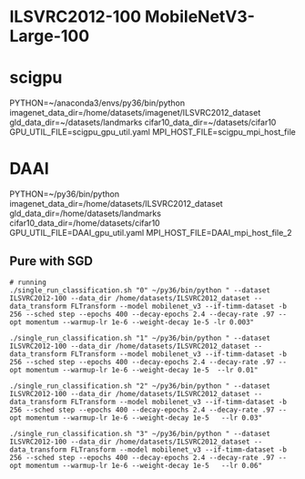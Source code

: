 # ILSVRC2012-100  MobileNetV3-Large-100

# scigpu
PYTHON=~/anaconda3/envs/py36/bin/python
imagenet_data_dir=/home/datasets/imagenet/ILSVRC2012_dataset
gld_data_dir=~/datasets/landmarks
cifar10_data_dir=~/datasets/cifar10
GPU_UTIL_FILE=scigpu_gpu_util.yaml
MPI_HOST_FILE=scigpu_mpi_host_file

# DAAI
PYTHON=~/py36/bin/python
imagenet_data_dir=/home/datasets/ILSVRC2012_dataset
gld_data_dir=/home/datasets/landmarks
cifar10_data_dir=/home/datasets/cifar10
GPU_UTIL_FILE=DAAI_gpu_util.yaml
MPI_HOST_FILE=DAAI_mpi_host_file_2





## Pure with SGD
```
# running
./single_run_classification.sh "0" ~/py36/bin/python " --dataset ILSVRC2012-100 --data_dir /home/datasets/ILSVRC2012_dataset --data_transform FLTransform --model mobilenet_v3 --if-timm-dataset -b 256 --sched step --epochs 400 --decay-epochs 2.4 --decay-rate .97 --opt momentum --warmup-lr 1e-6 --weight-decay 1e-5 -lr 0.003"

./single_run_classification.sh "1" ~/py36/bin/python " --dataset ILSVRC2012-100 --data_dir /home/datasets/ILSVRC2012_dataset --data_transform FLTransform --model mobilenet_v3 --if-timm-dataset -b 256 --sched step --epochs 400 --decay-epochs 2.4 --decay-rate .97 --opt momentum --warmup-lr 1e-6 --weight-decay 1e-5  --lr 0.01"

./single_run_classification.sh "2" ~/py36/bin/python " --dataset ILSVRC2012-100 --data_dir /home/datasets/ILSVRC2012_dataset --data_transform FLTransform --model mobilenet_v3 --if-timm-dataset -b 256 --sched step --epochs 400 --decay-epochs 2.4 --decay-rate .97 --opt momentum --warmup-lr 1e-6 --weight-decay 1e-5   --lr 0.03"

./single_run_classification.sh "3" ~/py36/bin/python " --dataset ILSVRC2012-100 --data_dir /home/datasets/ILSVRC2012_dataset --data_transform FLTransform --model mobilenet_v3 --if-timm-dataset -b 256 --sched step --epochs 400 --decay-epochs 2.4 --decay-rate .97 --opt momentum --warmup-lr 1e-6 --weight-decay 1e-5   --lr 0.06"


